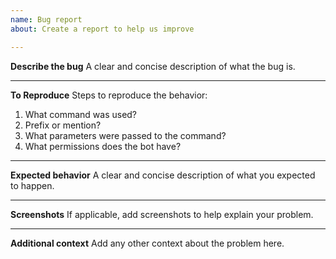 ```yaml
---
name: Bug report
about: Create a report to help us improve

---
```


**Describe the bug**
A clear and concise description of what the bug is.

---
**To Reproduce**
Steps to reproduce the behavior:
1. What command was used?
2. Prefix or mention?
3. What parameters were passed to the command?
4. What permissions does the bot have?

---
**Expected behavior**
A clear and concise description of what you expected to happen.

---
**Screenshots**
If applicable, add screenshots to help explain your problem.

---
**Additional context**
Add any other context about the problem here.
